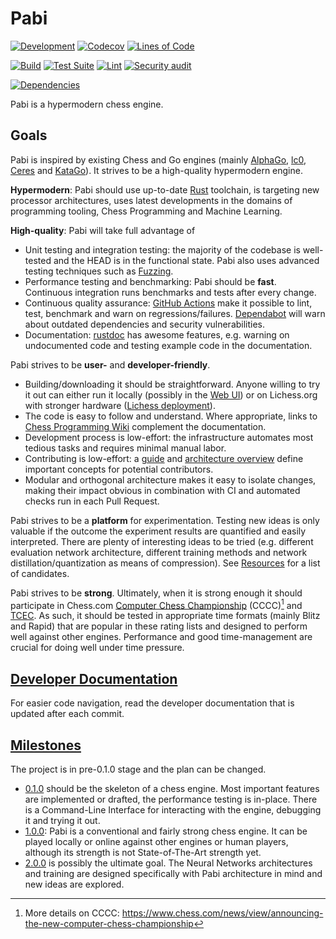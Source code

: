 # Pabi

[![Development](https://img.shields.io/badge/development-work%20in%20progress-red)](https://github.com/github/kirillbobyrev/pabi)
[![Codecov](https://codecov.io/gh/kirillbobyrev/pabi/branch/main/graph/badge.svg)](https://codecov.io/gh/kirillbobyrev/pabi)
[![Lines of Code](https://tokei.rs/b1/github/kirillbobyrev/pabi)](https://github.com/kirillbobyrev/pabi/tree/main/src)

[![Build](https://github.com/kirillbobyrev/pabi/actions/workflows/build.yml/badge.svg)](https://github.com/kirillbobyrev/pabi/actions/workflows/build.yml)
[![Test Suite](https://github.com/kirillbobyrev/pabi/actions/workflows/test.yml/badge.svg)](https://github.com/kirillbobyrev/pabi/actions/workflows/test.yml)
[![Lint](https://github.com/kirillbobyrev/pabi/actions/workflows/lint.yml/badge.svg)](https://github.com/kirillbobyrev/pabi/actions/workflows/lint.yml)
[![Security audit](https://github.com/kirillbobyrev/pabi/actions/workflows/audit.yml/badge.svg)](https://github.com/kirillbobyrev/pabi/actions/workflows/audit.yml)

[![Dependencies](https://deps.rs/repo/github/kirillbobyrev/pabi/status.svg)](https://deps.rs/repo/github/kirillbobyrev/pabi)

Pabi is a hypermodern chess engine.

## Goals

Pabi is inspired by existing Chess and Go engines (mainly [AlphaGo], [lc0],
[Ceres] and [KataGo]). It strives to be a high-quality hypermodern engine.

**Hypermodern**: Pabi should use up-to-date [Rust] toolchain, is targeting new
processor architectures, uses latest developments in the domains of programming
tooling, Chess Programming and Machine Learning.

**High-quality**: Pabi will take full advantage of

- Unit testing and integration testing: the majority of the codebase is
  well-tested and the HEAD is in the functional state. Pabi also uses advanced
  testing techniques such as [Fuzzing].
- Performance testing and benchmarking: Pabi should be **fast**. Continuous
  integration runs benchmarks and tests after every change.
- Continuous quality assurance: [GitHub Actions] make it possible to lint, test,
  benchmark and warn on regressions/failures. [Dependabot] will warn about
  outdated dependencies and security vulnerabilities.
- Documentation: [rustdoc] has awesome features, e.g. warning on
  undocumented code and testing example code in the documentation.

Pabi strives to be **user-** and **developer-friendly**.

- Building/downloading it should be straightforward. Anyone willing to try
  it out can either run it locally (possibly in the [Web UI]) or on Lichess.org
  with stronger hardware ([Lichess deployment]).
- The code is easy to follow and understand. Where appropriate, links to
  [Chess Programming Wiki] complement the documentation.
- Development process is low-effort: the infrastructure automates most tedious
  tasks and requires minimal manual labor.
- Contributing is low-effort: a [guide] and [architecture overview] define
  important concepts for potential contributors.
- Modular and orthogonal architecture makes it easy to isolate changes,
  making their impact obvious in combination with CI and automated checks
  run in each Pull Request.

Pabi strives to be a **platform** for experimentation. Testing new ideas is only
valuable if the outcome the experiment results are quantified and easily
interpreted. There are plenty of interesting ideas to be tried (e.g. different
evaluation network architecture, different training methods and network
distillation/quantization as means of compression). See [Resources] for a list
of candidates.

Pabi strives to be **strong**. Ultimately, when it is strong enough it should
participate in Chess.com [Computer Chess Championship] (CCCC)[^cccc] and
[TCEC]. As such, it should be tested in appropriate time formats (mainly Blitz
and Rapid) that are popular in these rating lists and designed to perform well
against other engines. Performance and good time-management are crucial for
doing well under time pressure.

## [Developer Documentation](https://kirillbobyrev.github.io/pabi/docs/pabi/index.html)

For easier code navigation, read the developer documentation that is updated
after each commit.

## [Milestones]

The project is in pre-0.1.0 stage and the plan can be changed.

- [0.1.0] should be the skeleton of a chess engine. Most important features are
  implemented or drafted, the performance testing is in-place. There is a
  Command-Line Interface for interacting with the engine, debugging it and
  trying it out.
- [1.0.0]: Pabi is a conventional and fairly strong chess engine. It can be
    played locally or online against other engines or human players, although
    its strength is not State-of-The-Art strength yet.
- [2.0.0] is possibly the ultimate goal. The Neural Networks architectures and
  training are designed specifically with Pabi architecture in mind and new
  ideas are explored.

[AlphaGo]: https://en.wikipedia.org/wiki/AlphaGo
[lc0]: https://lczero.org/
[Ceres]: https://github.com/dje-dev/Ceres
[KataGo]: https://github.com/lightvector/KataGo
[Rust]: https://www.rust-lang.org/
[Fuzzing]: https://en.wikipedia.org/wiki/Fuzzing
[GitHub Actions]: https://github.com/features/actions
[Dependabot]: https://github.com/dependabot
[rustdoc]: https://doc.rust-lang.org/rustdoc
[Web UI]: https://github.com/kirillbobyrev/pabi/issues/14
[Lichess deployment]: https://github.com/kirillbobyrev/pabi/issues/14
[Chess Programming Wiki]: https://www.chessprogramming.org/Main_Page
[guide]: https://github.com/kirillbobyrev/pabi/issues/15
[architecture overview]: https://github.com/kirillbobyrev/pabi/issues/4
[Resources]: https://github.com/kirillbobyrev/pabi/wiki/Resources
[Computer Chess Championship]: https://www.chess.com/computer-chess-championship
[TCEC]: https://tcec-chess.com/
[Milestones]: https://github.com/kirillbobyrev/pabi/milestones
[0.1.0]: https://github.com/kirillbobyrev/pabi/milestone/1
[1.0.0]: https://github.com/kirillbobyrev/pabi/milestone/2
[2.0.0]: https://github.com/kirillbobyrev/pabi/milestone/3

[^cccc]:
    More details on CCCC:
    <https://www.chess.com/news/view/announcing-the-new-computer-chess-championship>
